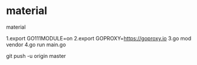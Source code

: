 # material
material

1.export GO111MODULE=on 
2.export GOPROXY=https://goproxy.io 
3.go mod vendor
4.go run main.go

git push -u origin master